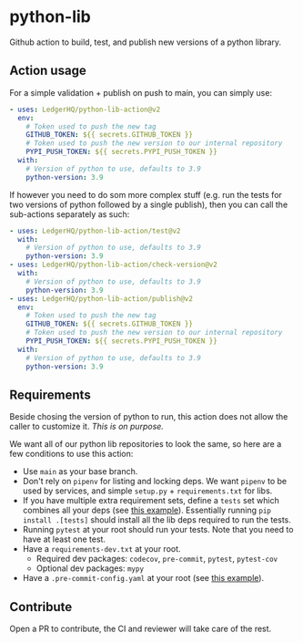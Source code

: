 # python-lib

Github action to build, test, and publish new versions of a python library.

## Action usage

For a simple validation + publish on push to main, you can simply use:

```yaml
- uses: LedgerHQ/python-lib-action@v2
  env:
    # Token used to push the new tag
    GITHUB_TOKEN: ${{ secrets.GITHUB_TOKEN }}
    # Token used to push the new version to our internal repository
    PYPI_PUSH_TOKEN: ${{ secrets.PYPI_PUSH_TOKEN }}
  with:
    # Version of python to use, defaults to 3.9
    python-version: 3.9
```

If however you need to do som more complex stuff (e.g. run the tests
for two versions of python followed by a single publish), then you can
call the sub-actions separately as such:

```yaml
- uses: LedgerHQ/python-lib-action/test@v2
  with:
    # Version of python to use, defaults to 3.9
    python-version: 3.9
- uses: LedgerHQ/python-lib-action/check-version@v2
  with:
    # Version of python to use, defaults to 3.9
    python-version: 3.9
- uses: LedgerHQ/python-lib-action/publish@v2
  env:
    # Token used to push the new tag
    GITHUB_TOKEN: ${{ secrets.GITHUB_TOKEN }}
    # Token used to push the new version to our internal repository
    PYPI_PUSH_TOKEN: ${{ secrets.PYPI_PUSH_TOKEN }}
  with:
    # Version of python to use, defaults to 3.9
    python-version: 3.9
```

## Requirements

Beside chosing the version of python to run, this action does not allow the
caller to customize it. *This is on purpose.*

We want all of our python lib repositories to look the same, so here are
a few conditions to use this action:

- Use `main` as your base branch.
- Don't rely on `pipenv` for listing and locking deps. We want `pipenv` to
be used by services, and simple `setup.py` + `requirements.txt` for libs.
- If you have multiple extra requirement sets, define a `tests` set which
combines all your deps (see [this example](https://github.com/LedgerHQ/python-ledgercommon/blob/main/setup.py#L35)).
Essentially running `pip install .[tests]` should install all the lib deps
required to run the tests.
- Running `pytest` at your root should run your tests. Note that you need
to have at least one test.
- Have a `requirements-dev.txt` at your root.
  - Required dev packages: `codecov`, `pre-commit`, `pytest`, `pytest-cov`
  - Optional dev packages: `mypy`
- Have a `.pre-commit-config.yaml` at your root (see [this example](https://github.com/LedgerHQ/python-ledgercommon/blob/main/.pre-commit-config.yaml)).

## Contribute

Open a PR to contribute, the CI and reviewer will take care of the rest.
